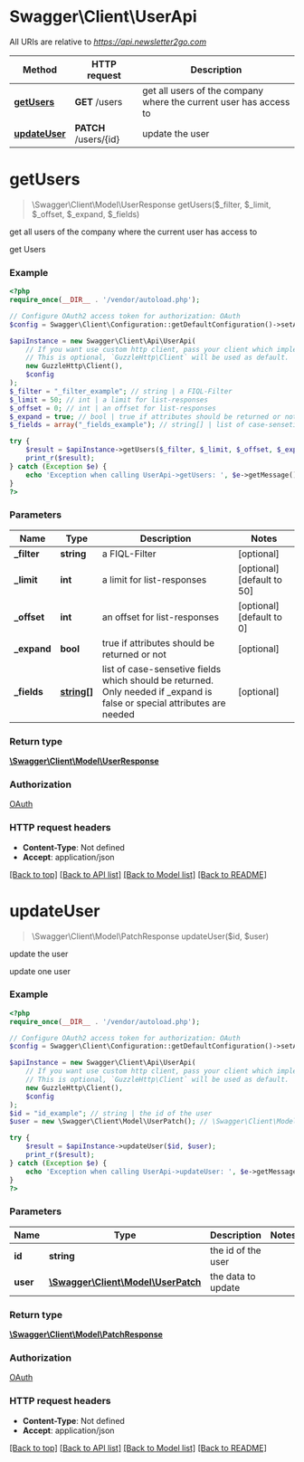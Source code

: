 # Swagger\Client\UserApi

All URIs are relative to *https://api.newsletter2go.com*

Method | HTTP request | Description
------------- | ------------- | -------------
[**getUsers**](UserApi.md#getUsers) | **GET** /users | get all users of the company where the current user has access to
[**updateUser**](UserApi.md#updateUser) | **PATCH** /users/{id} | update the user


# **getUsers**
> \Swagger\Client\Model\UserResponse getUsers($_filter, $_limit, $_offset, $_expand, $_fields)

get all users of the company where the current user has access to

get Users

### Example
```php
<?php
require_once(__DIR__ . '/vendor/autoload.php');

// Configure OAuth2 access token for authorization: OAuth
$config = Swagger\Client\Configuration::getDefaultConfiguration()->setAccessToken('YOUR_ACCESS_TOKEN');

$apiInstance = new Swagger\Client\Api\UserApi(
    // If you want use custom http client, pass your client which implements `GuzzleHttp\ClientInterface`.
    // This is optional, `GuzzleHttp\Client` will be used as default.
    new GuzzleHttp\Client(),
    $config
);
$_filter = "_filter_example"; // string | a FIQL-Filter
$_limit = 50; // int | a limit for list-responses
$_offset = 0; // int | an offset for list-responses
$_expand = true; // bool | true if attributes should be returned or not
$_fields = array("_fields_example"); // string[] | list of case-sensetive fields which should be returned.    Only needed if _expand is false or special attributes are needed

try {
    $result = $apiInstance->getUsers($_filter, $_limit, $_offset, $_expand, $_fields);
    print_r($result);
} catch (Exception $e) {
    echo 'Exception when calling UserApi->getUsers: ', $e->getMessage(), PHP_EOL;
}
?>
```

### Parameters

Name | Type | Description  | Notes
------------- | ------------- | ------------- | -------------
 **_filter** | **string**| a FIQL-Filter | [optional]
 **_limit** | **int**| a limit for list-responses | [optional] [default to 50]
 **_offset** | **int**| an offset for list-responses | [optional] [default to 0]
 **_expand** | **bool**| true if attributes should be returned or not | [optional]
 **_fields** | [**string[]**](../Model/string.md)| list of case-sensetive fields which should be returned.    Only needed if _expand is false or special attributes are needed | [optional]

### Return type

[**\Swagger\Client\Model\UserResponse**](../Model/UserResponse.md)

### Authorization

[OAuth](../../README.md#OAuth)

### HTTP request headers

 - **Content-Type**: Not defined
 - **Accept**: application/json

[[Back to top]](#) [[Back to API list]](../../README.md#documentation-for-api-endpoints) [[Back to Model list]](../../README.md#documentation-for-models) [[Back to README]](../../README.md)

# **updateUser**
> \Swagger\Client\Model\PatchResponse updateUser($id, $user)

update the user

update one user

### Example
```php
<?php
require_once(__DIR__ . '/vendor/autoload.php');

// Configure OAuth2 access token for authorization: OAuth
$config = Swagger\Client\Configuration::getDefaultConfiguration()->setAccessToken('YOUR_ACCESS_TOKEN');

$apiInstance = new Swagger\Client\Api\UserApi(
    // If you want use custom http client, pass your client which implements `GuzzleHttp\ClientInterface`.
    // This is optional, `GuzzleHttp\Client` will be used as default.
    new GuzzleHttp\Client(),
    $config
);
$id = "id_example"; // string | the id of the user
$user = new \Swagger\Client\Model\UserPatch(); // \Swagger\Client\Model\UserPatch | the data to update

try {
    $result = $apiInstance->updateUser($id, $user);
    print_r($result);
} catch (Exception $e) {
    echo 'Exception when calling UserApi->updateUser: ', $e->getMessage(), PHP_EOL;
}
?>
```

### Parameters

Name | Type | Description  | Notes
------------- | ------------- | ------------- | -------------
 **id** | **string**| the id of the user |
 **user** | [**\Swagger\Client\Model\UserPatch**](../Model/UserPatch.md)| the data to update |

### Return type

[**\Swagger\Client\Model\PatchResponse**](../Model/PatchResponse.md)

### Authorization

[OAuth](../../README.md#OAuth)

### HTTP request headers

 - **Content-Type**: Not defined
 - **Accept**: application/json

[[Back to top]](#) [[Back to API list]](../../README.md#documentation-for-api-endpoints) [[Back to Model list]](../../README.md#documentation-for-models) [[Back to README]](../../README.md)

